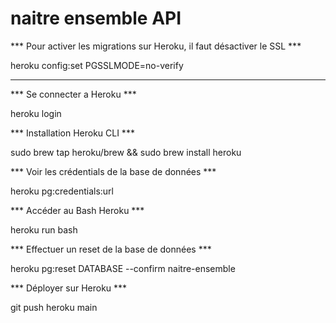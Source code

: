 # naitre ensemble API

*** Pour activer les migrations sur Heroku, il faut désactiver le SSL ***

heroku config:set PGSSLMODE=no-verify

-------------------------------------------------------------------

*** Se connecter a Heroku ***

heroku login

*** Installation Heroku CLI ***

sudo brew tap heroku/brew && sudo brew install heroku

*** Voir les crédentials de la base de données ***

heroku pg:credentials:url 

*** Accéder au Bash Heroku ***

heroku run bash 

*** Effectuer un reset de la base de données ***

heroku pg:reset DATABASE --confirm naitre-ensemble

*** Déployer sur Heroku ***

git push heroku main


